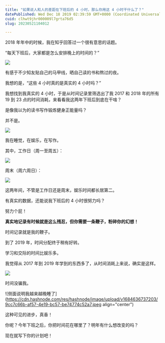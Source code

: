 ```yaml
---
title: "如果说人和人的差距在下班后的 4 小时，那么你用这 4 小时干什么了？"
datePublished: Wed Dec 18 2019 02:39:59 GMT+0000 (Coordinated Universal Time)
cuid: clhwt9jhr000009l7grta76d5
slug: 20230521104012

---
```


2018 年年中的时候，我在知乎回答过一个很有意思的话题。

“每天下班后，大家都是怎么安排晚上的时间的？”

![](https://cdn.hashnode.com/res/hashnode/image/upload/v1684636703792/21b43567-b667-47f8-afea-53314ec45730.png)

有感于不少知友贴自己的马甲线，晒自己读的书和熬过的夜。

我想的是，“这些 4 小时真的是真实的 4 小时吗？”

我想找到我真实的 4 小时，于是从时间记录里筛选出了我 2017 和 2018 年的所有 19 到 23 点的时间消耗，来看看我这两年下班后到底在干啥？

是像我以为的读书写作锻炼健身正能量吗？

并不是。

![](https://cdn.hashnode.com/res/hashnode/image/upload/v1684636710074/51df6116-6513-4931-9a35-72755249b7ef.jpeg)

我在睡觉，在娱乐，在写作。

其中，工作日（周一至周五）：

![](https://cdn.hashnode.com/res/hashnode/image/upload/v1684636715956/4b6985ca-ef7f-431a-bf2d-4f532e9121c6.jpeg)

周末（周六周日）：

![](https://cdn.hashnode.com/res/hashnode/image/upload/v1684636764725/78d06364-7167-4f36-bc84-8123e6f8ea62.jpeg)

这两年间，不管是工作日还是周末，娱乐时间都长居第二。

有真实的数据，还能说我下班后的 4 小时很努力吗？

努力个屁！

**真实地记录有时候就是这么残忍，但你需要一条鞭子，粉碎你的幻想！**

时间记录就是我的鞭子。

到了 2019 年，时间分配终于稍有好转。

学习和交际的时间比娱乐多。

我觉得从 2017 年到 2019 年学到的东西多了，从时间消耗上来说，确实是这样。

![](https://cdn.hashnode.com/res/hashnode/image/upload/v1684636754956/bcfb21da-2e92-46ad-93b3-28e00f6224c3.jpeg)

时间没骗我。

![侧面说明我越来越晚睡了](https://cdn.hashnode.com/res/hashnode/image/upload/v1684636737203/9cc7c66b-af57-4e19-bc57-be74774c52a7.jpeg align="center")

这种可见的进步，真香！

你呢？今年下班之后，你把时间花在哪里了？明年有什么想改变的吗？

现在就写下你的计划吧！